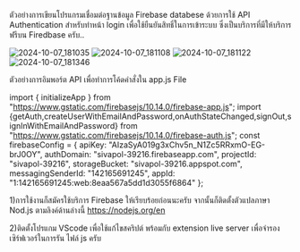 



ตัวอย่างการเขียนโปรแกรมเชื่อมต่อฐานข้อมูล Firebase databese ด้วยการใช้ API  Authentication สำหรับทำหน้า login เพื่อใช้ยืนยันสิทธิ์ในการเข้าระบบ ซึ่งเป็นบริการที่มีให้บริการฟรีบน Firedbase ครับ..




![2024-10-07_181035](https://github.com/user-attachments/assets/21039d11-6996-47ac-adfc-539f052aa34e)
![2024-10-07_181108](https://github.com/user-attachments/assets/3ded3fc3-7cc5-49e5-b08e-799211ecce37)
![2024-10-07_181122](https://github.com/user-attachments/assets/4955fc3d-59a6-48bc-a253-09fa0900eedf)
![2024-10-07_181346](https://github.com/user-attachments/assets/6ed45096-1b4c-46bf-8cd3-73af1113211a)





ตัวอย่างการอิมพอร์ต API เพื่อทำการโค้ดคำสั่งใน app.js File  

import { initializeApp } from "https://www.gstatic.com/firebasejs/10.14.0/firebase-app.js";
import {getAuth,createUserWithEmailAndPassword,onAuthStateChanged,signOut,signInWithEmailAndPassword} from "https://www.gstatic.com/firebasejs/10.14.0/firebase-auth.js";
const firebaseConfig = {
   apiKey: "AIzaSyA019g3xChv5n_N1Zc5RRxmO-EG-brJ0OY",
   authDomain: "sivapol-39216.firebaseapp.com",
   projectId: "sivapol-39216",
   storageBucket: "sivapol-39216.appspot.com",
   messagingSenderId: "142165691245",
   appId: "1:142165691245:web:8eaa567a5dd1d3055f6864"
 };


1)การใช้งานก็สมัครใช้บริการ Firebase ให้เรียบร้อยก่อนนะครับ
จากนั้นก็ติดตั้งตัวแปลภาษา Nod.js ตามลิงค์ด้านล่างนี้
https://nodejs.org/en

2)ติดตั้งโปรแกม VScode เพื่อใช้แก้ไขสคริปต์ พร้อมกับ extension  live server เพื่อจำรองเซิร์ฟเวอร์ในการรัน ไฟล์ js ครับ



